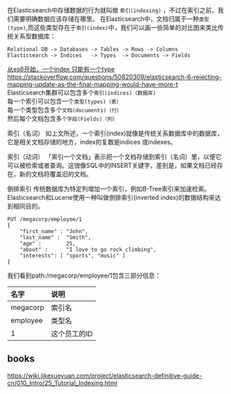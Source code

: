 在Elasticsearch中存储数据的行为就叫做 `索引(indexing)` ，不过在索引之前，我们需要明确数据应该存储在哪里。
在Elasticsearch中，文档归属于一种`类型(type)`,而这些类型存在于`索引(index)`中，我们可以画一些简单的对比图来类比传统关系型数据库：
```
Relational DB -> Databases -> Tables -> Rows -> Columns
Elasticsearch -> Indices   -> Types  -> Documents -> Fields
```
[从es6开始，一个index 只能有一个type](https://www.elastic.co/guide/en/elasticsearch/reference/6.0/removal-of-types.html)
https://stackoverflow.com/questions/50820309/elasticsearch-6-rejecting-mapping-update-as-the-final-mapping-would-have-more-t    
Elasticsearch集群可以包含多个`索引(indices)（数据库)`        
每一个索引可以包含一个`类型(types)（表）`    
每一个类型包含多个`文档(documents)（行）`     
然后每个文档包含多`个字段(Fields)（列）`  

索引（名词） 如上文所述，一个索引(index)就像是传统关系数据库中的数据库，它是相关文档存储的地方，index的复数是indices 或indexes。

索引（动词） 「索引一个文档」表示把一个文档存储到索引（名词）里，以便它可以被检索或者查询。这很像SQL中的INSERT关键字，差别是，如果文档已经存在，新的文档将覆盖旧的文档。

倒排索引 传统数据库为特定列增加一个索引，例如B-Tree索引来加速检索。Elasticsearch和Lucene使用一种叫做倒排索引(inverted index)的数据结构来达到相同目的。

```
PUT /megacorp/employee/1
{
    "first_name" : "John",
    "last_name" :  "Smith",
    "age" :        25,
    "about" :      "I love to go rock climbing",
    "interests": [ "sports", "music" ]
}
```
我们看到path:/megacorp/employee/1包含三部分信息：    

|名字     |	说明|    
|:-----  |:-----|  
|megacorp|	索引名|    
|employee|	类型名|    
|1       |	这个员工的ID|

## books
https://wiki.jikexueyuan.com/project/elasticsearch-definitive-guide-cn/010_Intro/25_Tutorial_Indexing.html
  